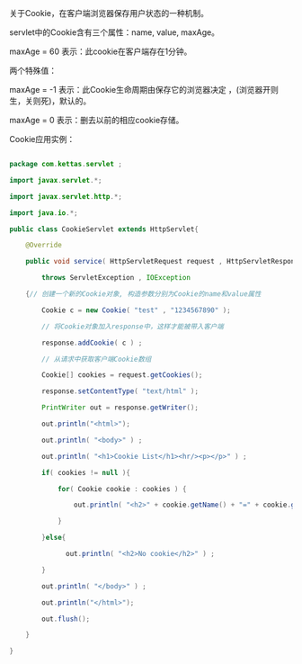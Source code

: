 关于Cookie，在客户端浏览器保存用户状态的一种机制。
servlet中的Cookie含有三个属性：name, value, maxAge。
maxAge = 60 表示：此cookie在客户端存在1分钟。
两个特殊值：
maxAge = -1 表示：此Cookie生命周期由保存它的浏览器决定 ，(浏览器开则生，关则死)，默认的。
maxAge = 0  表示：删去以前的相应cookie存储。
Cookie应用实例：
```java  
package com.kettas.servlet ;
import javax.servlet.*;
import javax.servlet.http.*;
import java.io.*;
public class CookieServlet extends HttpServlet{
	@Override 
	public void service( HttpServletRequest request , HttpServletResponse response )
		throws ServletException , IOException 
	{// 创建一个新的Cookie对象, 构造参数分别为Cookie的name和value属性
		Cookie c = new Cookie( "test" , "1234567890" );
		// 将Cookie对象加入response中，这样才能被带入客户端
		response.addCookie( c ) ;  
		// 从请求中获取客户端Cookie数组
		Cookie[] cookies = request.getCookies();
		response.setContentType( "text/html" );
		PrintWriter out = response.getWriter();
		out.println("<html>"); 
		out.println( "<body>" ) ; 
		out.println( "<h1>Cookie List</h1><hr/><p></p>" ) ;
		if( cookies != null ){
			for( Cookie cookie : cookies ) {
				out.println( "<h2>" + cookie.getName() + "=" + cookie.getValue() + "</h2>" ) ;
			}
		}else{
			  out.println( "<h2>No cookie</h2>" ) ;
		}
		out.println( "</body>" ) ;
		out.println("</html>");
		out.flush();
	}
}
```
